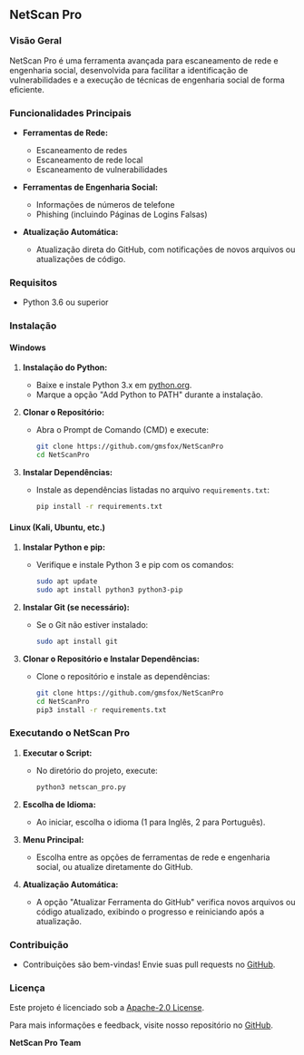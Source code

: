 ## NetScan Pro

### Visão Geral
NetScan Pro é uma ferramenta avançada para escaneamento de rede e engenharia social, desenvolvida para facilitar a identificação de vulnerabilidades e a execução de técnicas de engenharia social de forma eficiente.

### Funcionalidades Principais
- **Ferramentas de Rede:**
  - Escaneamento de redes
  - Escaneamento de rede local
  - Escaneamento de vulnerabilidades

- **Ferramentas de Engenharia Social:**
  - Informações de números de telefone
  - Phishing (incluindo Páginas de Logins Falsas)

- **Atualização Automática:**
  - Atualização direta do GitHub, com notificações de novos arquivos ou atualizações de código.

### Requisitos
- Python 3.6 ou superior

### Instalação

#### Windows
1. **Instalação do Python:**
   - Baixe e instale Python 3.x em [python.org](https://www.python.org/downloads/).
   - Marque a opção "Add Python to PATH" durante a instalação.

2. **Clonar o Repositório:**
   - Abra o Prompt de Comando (CMD) e execute:
     ```sh
     git clone https://github.com/gmsfox/NetScanPro
     cd NetScanPro
     ```

3. **Instalar Dependências:**
   - Instale as dependências listadas no arquivo `requirements.txt`:
     ```sh
     pip install -r requirements.txt
     ```

#### Linux (Kali, Ubuntu, etc.)
1. **Instalar Python e pip:**
   - Verifique e instale Python 3 e pip com os comandos:
     ```sh
     sudo apt update
     sudo apt install python3 python3-pip
     ```

2. **Instalar Git (se necessário):**
   - Se o Git não estiver instalado:
     ```sh
     sudo apt install git
     ```

3. **Clonar o Repositório e Instalar Dependências:**
   - Clone o repositório e instale as dependências:
     ```sh
     git clone https://github.com/gmsfox/NetScanPro
     cd NetScanPro
     pip3 install -r requirements.txt
     ```

### Executando o NetScan Pro
1. **Executar o Script:**
   - No diretório do projeto, execute:
     ```sh
     python3 netscan_pro.py
     ```

2. **Escolha de Idioma:**
   - Ao iniciar, escolha o idioma (1 para Inglês, 2 para Português).

3. **Menu Principal:**
   - Escolha entre as opções de ferramentas de rede e engenharia social, ou atualize diretamente do GitHub.

4. **Atualização Automática:**
   - A opção "Atualizar Ferramenta do GitHub" verifica novos arquivos ou código atualizado, exibindo o progresso e reiniciando após a atualização.

### Contribuição
- Contribuições são bem-vindas! Envie suas pull requests no [GitHub](https://github.com/gmsfox/NetScanPro).

### Licença
Este projeto é licenciado sob a [Apache-2.0 License](LICENSE).

Para mais informações e feedback, visite nosso repositório no [GitHub](https://github.com/gmsfox/NetScanPro).

**NetScan Pro Team**